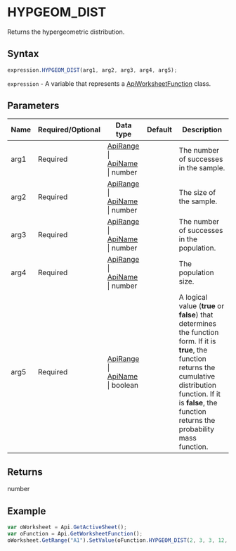# HYPGEOM_DIST

Returns the hypergeometric distribution.

## Syntax

```javascript
expression.HYPGEOM_DIST(arg1, arg2, arg3, arg4, arg5);
```

`expression` - A variable that represents a [ApiWorksheetFunction](../ApiWorksheetFunction.md) class.

## Parameters

| **Name** | **Required/Optional** | **Data type** | **Default** | **Description** |
| ------------- | ------------- | ------------- | ------------- | ------------- |
| arg1 | Required | [ApiRange](../../ApiRange/ApiRange.md) \| [ApiName](../../ApiName/ApiName.md) \| number |  | The number of successes in the sample. |
| arg2 | Required | [ApiRange](../../ApiRange/ApiRange.md) \| [ApiName](../../ApiName/ApiName.md) \| number |  | The size of the sample. |
| arg3 | Required | [ApiRange](../../ApiRange/ApiRange.md) \| [ApiName](../../ApiName/ApiName.md) \| number |  | The number of successes in the population. |
| arg4 | Required | [ApiRange](../../ApiRange/ApiRange.md) \| [ApiName](../../ApiName/ApiName.md) \| number |  | The population size. |
| arg5 | Required | [ApiRange](../../ApiRange/ApiRange.md) \| [ApiName](../../ApiName/ApiName.md) \| boolean |  | A logical value (**true** or **false**) that determines the function form. If it is **true**, the function returns the cumulative distribution function. If it is **false**, the function returns the probability mass function. |

## Returns

number

## Example



```javascript
var oWorksheet = Api.GetActiveSheet();
var oFunction = Api.GetWorksheetFunction();
oWorksheet.GetRange("A1").SetValue(oFunction.HYPGEOM_DIST(2, 3, 3, 12, true));
```
